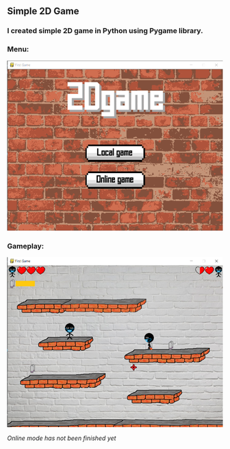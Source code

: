 ## Simple 2D Game
### I created simple 2D game in Python using Pygame library.
### Menu:
![menu](/gamePhotos/menu.png "Screenshot shows menu of the game")
### Gameplay:
![gameplay](/gamePhotos/game1.png "Screenshot shows gameplay")


*Online mode has not been finished yet*
